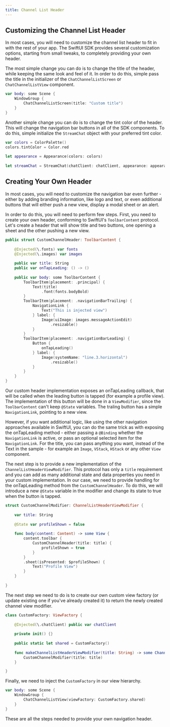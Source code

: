 ```yaml
---
title: Channel List Header
---
```


## Customizing the Channel List Header

In most cases, you will need to customize the channel list header to fit in with the rest of your app. The SwiftUI SDK provides several customization options, starting from small tweaks, to completely providing your own header.

The most simple change you can do is to change the title of the header, while keeping the same look and feel of it. In order to do this, simple pass the title in the initializer of the `ChatChannelListScreen` or `ChatChannelListView` component.

```swift
var body: some Scene {
    WindowGroup {
		ChatChannelListScreen(title: "Custom title")
    }
}
```

Another simple change you can do is to change the tint color of the header. This will change the navigation bar buttons in all of the SDK components. To do this, simple initialize the `StreamChat` object with your preferred tint color.

```swift
var colors = ColorPalette()
colors.tintColor = Color.red
        
let appearance = Appearance(colors: colors)
         
let streamChat = StreamChat(chatClient: chatClient, appearance: appearance)
```

## Creating Your Own Header

In most cases, you will need to customize the navigation bar even further - either by adding branding information, like logo and text, or even additional buttons that will either push a new view, display a modal sheet or an alert.

In order to do this, you will need to perform few steps. First, you need to create your own header, conforming to SwiftUI's `ToolbarContent` protocol. Let's create a header that will show title and two buttons, one opening a sheet and the other pushing a new view.

```swift
public struct CustomChannelHeader: ToolbarContent {
    
    @Injected(\.fonts) var fonts
    @Injected(\.images) var images
        
    public var title: String
    public var onTapLeading: () -> ()
    
    public var body: some ToolbarContent {
        ToolbarItem(placement: .principal) {
            Text(title)
                .font(fonts.bodyBold)
        }
        ToolbarItem(placement: .navigationBarTrailing) {
            NavigationLink {
                Text("This is injected view")
            } label: {
                Image(uiImage: images.messageActionEdit)
                    .resizable()
            }
        }
        ToolbarItem(placement: .navigationBarLeading) {
            Button {
                onTapLeading()
            } label: {
                Image(systemName: "line.3.horizontal")
                    .resizable()
            }
        }
    }
}
```

Our custom header implementation exposes an onTapLeading callback, that will be called when the leading button is tapped (for example a profile view). The implementation of this button will be done in a `ViewModifier`, since the `ToolbarContent` can't keep `@State` variables. The traling button has a simple `NavigationLink`, pointing to a new view. 

However, if you want additional logic, like using the other navigation approaches available in SwiftUI, you can do the same trick as with exposing the onTapLeading method - either passing a `@Binding` whether the `NavigationLink` is active, or pass an optional selected item for the `NavigationLink`. For the title, you can pass anything you want, instead of the Text in the sample - for example an `Image`, `VStack`, `HStack` or any other `View` component.

The next step is to provide a new implementation of the `ChannelListHeaderViewModifier`. This protocol has only a `title` requirement and you can add as many additional state and data properties you need in your custom implementation. In our case, we need to provide handling for the onTapLeading method from the `CustomChannelHeader`. To do this, we will introduce a new `@State` variable in the modifier and change its state to true when the button is tapped.

```swift
struct CustomChannelModifier: ChannelListHeaderViewModifier {
    
    var title: String
    
    @State var profileShown = false
    
    func body(content: Content) -> some View {
        content.toolbar {
            CustomChannelHeader(title: title) {
                profileShown = true
            }
        }
        .sheet(isPresented: $profileShown) {
            Text("Profile View")
        }
    }
    
}
```

The next step we need to do is to create our own custom view factory (or update existing one if you've already created it) to return the newly created channel view modifier. 

```swift
class CustomFactory: ViewFactory {
    
    @Injected(\.chatClient) public var chatClient
    
    private init() {}
    
    public static let shared = CustomFactory()
    
    func makeChannelListHeaderViewModifier(title: String) -> some ChannelListHeaderViewModifier {
        CustomChannelModifier(title: title)
    }

}
```

Finally, we need to inject the `CustomFactory` in our view hierarchy.

```swift
var body: some Scene {
    WindowGroup {
        ChatChannelListView(viewFactory: CustomFactory.shared)
    }
}
```

These are all the steps needed to provide your own navigation header. 

